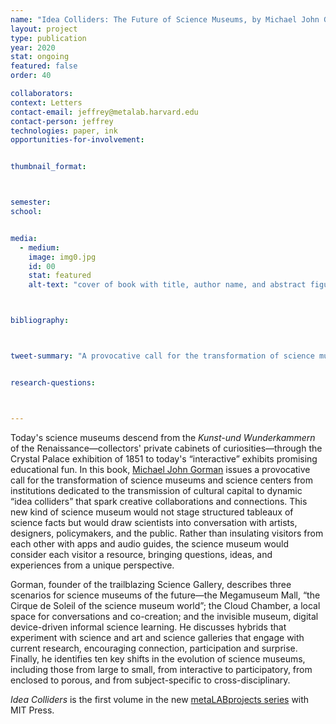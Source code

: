 ```yaml
---
name: "Idea Colliders: The Future of Science Museums, by Michael John Gorman"
layout: project
type: publication
year: 2020
stat: ongoing
featured: false
order: 40

collaborators:
context: Letters
contact-email: jeffrey@metalab.harvard.edu
contact-person: jeffrey
technologies: paper, ink
opportunities-for-involvement:


thumbnail_format:



semester:
school:


media:
  - medium:
    image: img0.jpg
    id: 00
    stat: featured
    alt-text: "cover of book with title, author name, and abstract figural column"



bibliography:



tweet-summary: "A provocative call for the transformation of science museums into “idea colliders” that spark creative collaborations and connections."


research-questions:



---
```


Today's science museums descend from the *Kunst-und Wunderkammern* of the Renaissance—collectors' private cabinets of curiosities—through the Crystal Palace exhibition of 1851 to today's “interactive” exhibits promising educational fun. In this book, [Michael John Gorman](https://twitter.com/michaeljohng) issues a provocative call for the transformation of science museums and science centers from institutions dedicated to the transmission of cultural capital to dynamic “idea colliders” that spark creative collaborations and connections. This new kind of science museum would not stage structured tableaux of science facts but would draw scientists into conversation with artists, designers, policymakers, and the public. Rather than insulating visitors from each other with apps and audio guides, the science museum would consider each visitor a resource, bringing questions, ideas, and experiences from a unique perspective.

Gorman, founder of the trailblazing Science Gallery, describes three scenarios for science museums of the future—the Megamuseum Mall, “the Cirque de Soleil of the science museum world”; the Cloud Chamber, a local space for conversations and co-creation; and the invisible museum, digital device-driven informal science learning. He discusses hybrids that experiment with science and art and science galleries that engage with current research, encouraging connection, participation and surprise. Finally, he identifies ten key shifts in the evolution of science museums, including those from large to small, from interactive to participatory, from enclosed to porous, and from subject-specific to cross-disciplinary.

*Idea Colliders* is the first volume in the new [metaLABprojects series](https://mitpress.mit.edu/books/series/metalabprojects) with MIT Press.
